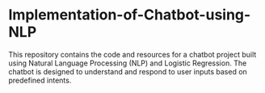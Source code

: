 # Implementation-of-Chatbot-using-NLP
This repository contains the code and resources for a chatbot project built using Natural Language Processing (NLP) and Logistic Regression. The chatbot is designed to understand and respond to user inputs based on predefined intents. 
